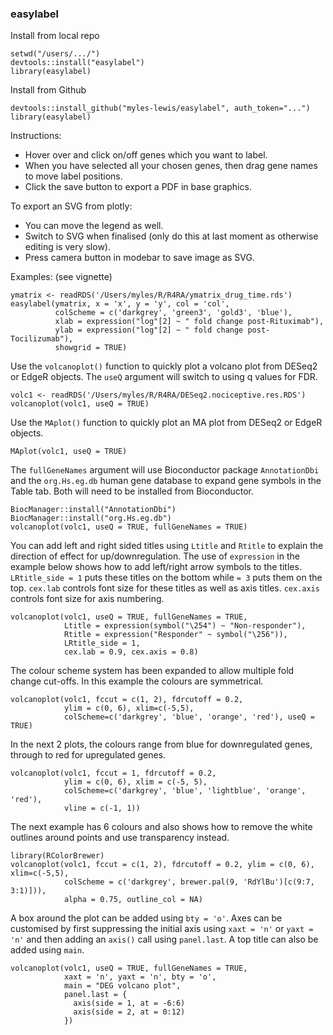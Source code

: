 ### easylabel

Install from local repo
```
setwd("/users/.../")
devtools::install("easylabel")
library(easylabel)
```

Install from Github
```
devtools::install_github("myles-lewis/easylabel", auth_token="...")
library(easylabel)
```

Instructions:
* Hover over and click on/off genes which you want to label.
* When you have selected all your chosen genes, then drag gene names to move
  label positions.
* Click the save button to export a PDF in base graphics.

To export an SVG from plotly: 
* You can move the legend as well.
* Switch to SVG when finalised (only do this at last moment as otherwise
  editing is very slow).
* Press camera button in modebar to save image as SVG.

Examples:
(see vignette)

```
ymatrix <- readRDS('/Users/myles/R/R4RA/ymatrix_drug_time.rds')
easylabel(ymatrix, x = 'x', y = 'y', col = 'col',
          colScheme = c('darkgrey', 'green3', 'gold3', 'blue'),
          xlab = expression("log"[2] ~ " fold change post-Rituximab"),
          ylab = expression("log"[2] ~ " fold change post-Tocilizumab"),
          showgrid = TRUE)
```
Use the `volcanoplot()` function to quickly plot a volcano plot from DESeq2 or
EdgeR objects. The `useQ` argument will switch to using q values for FDR.

```
volc1 <- readRDS('/Users/myles/R/R4RA/DESeq2.nociceptive.res.RDS')
volcanoplot(volc1, useQ = TRUE)
```

Use the `MAplot()` function to quickly plot an MA plot from DESeq2 or EdgeR
objects.

```
MAplot(volc1, useQ = TRUE)
```

The `fullGeneNames` argument will use Bioconductor package `AnnotationDbi` and
the `org.Hs.eg.db` human gene database to expand gene symbols in the Table tab.
Both will need to be installed from Bioconductor.

```
BiocManager::install("AnnotationDbi")
BiocManager::install("org.Hs.eg.db")
volcanoplot(volc1, useQ = TRUE, fullGeneNames = TRUE)
```

You can add left and right sided titles using `Ltitle` and `Rtitle` to explain
the direction of effect for up/downregulation. The use of `expression` in the
example below shows how to add left/right arrow symbols to the titles.
`LRtitle_side = 1` puts these titles on the bottom while `= 3` puts them on the
top. `cex.lab` controls font size for these titles as well as axis titles.
`cex.axis` controls font size for axis numbering.

```
volcanoplot(volc1, useQ = TRUE, fullGeneNames = TRUE,
            Ltitle = expression(symbol("\254") ~ "Non-responder"),
            Rtitle = expression("Responder" ~ symbol("\256")),
            LRtitle_side = 1,
            cex.lab = 0.9, cex.axis = 0.8)
```

The colour scheme system has been expanded to allow multiple fold change
cut-offs. In this example the colours are symmetrical.

```
volcanoplot(volc1, fccut = c(1, 2), fdrcutoff = 0.2, 
            ylim = c(0, 6), xlim=c(-5,5),
            colScheme=c('darkgrey', 'blue', 'orange', 'red'), useQ = TRUE)
```

In the next 2 plots, the colours range from blue for downregulated genes,
through to red for upregulated genes.

```
volcanoplot(volc1, fccut = 1, fdrcutoff = 0.2, 
            ylim = c(0, 6), xlim = c(-5, 5),
            colScheme=c('darkgrey', 'blue', 'lightblue', 'orange', 'red'), 
            vline = c(-1, 1))
```

The next example has 6 colours and also shows how to remove the white outlines
around points and use transparency instead.

```
library(RColorBrewer)
volcanoplot(volc1, fccut = c(1, 2), fdrcutoff = 0.2, ylim = c(0, 6), xlim=c(-5,5),
            colScheme = c('darkgrey', brewer.pal(9, 'RdYlBu')[c(9:7, 3:1)])), 
            alpha = 0.75, outline_col = NA)
```

A box around the plot can be added using `bty = 'o'`.
Axes can be customised by first suppressing the initial axis using `xaxt = 'n'` 
or `yaxt = 'n'` and then adding an `axis()` call using `panel.last`.
A top title can also be added using `main`. 

```
volcanoplot(volc1, useQ = TRUE, fullGeneNames = TRUE,
            xaxt = 'n', yaxt = 'n', bty = 'o', 
            main = "DEG volcano plot",
            panel.last = {
              axis(side = 1, at = -6:6)
              axis(side = 2, at = 0:12)
            })
```

